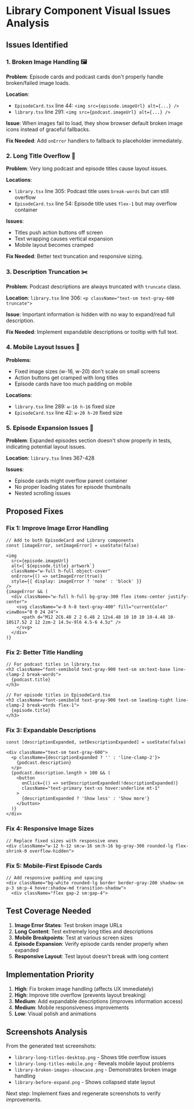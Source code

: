 # Library Component Visual Issues Analysis

## Issues Identified

### 1. **Broken Image Handling** 🖼️

**Problem**: Episode cards and podcast cards don't properly handle broken/failed image loads.

**Location**: 
- `EpisodeCard.tsx` line 44: `<img src={episode.imageUrl} alt={...} />`
- `library.tsx` line 291: `<img src={podcast.imageUrl} alt={...} />`

**Issue**: When images fail to load, they show browser default broken image icons instead of graceful fallbacks.

**Fix Needed**: Add `onError` handlers to fallback to placeholder immediately.

### 2. **Long Title Overflow** 📝

**Problem**: Very long podcast and episode titles cause layout issues.

**Locations**:
- `library.tsx` line 305: Podcast title uses `break-words` but can still overflow
- `EpisodeCard.tsx` line 54: Episode title uses `flex-1` but may overflow container

**Issues**:
- Titles push action buttons off screen
- Text wrapping causes vertical expansion
- Mobile layout becomes cramped

**Fix Needed**: Better text truncation and responsive sizing.

### 3. **Description Truncation** ✂️

**Problem**: Podcast descriptions are always truncated with `truncate` class.

**Location**: `library.tsx` line 306: `<p className="text-sm text-gray-600 truncate">`

**Issue**: Important information is hidden with no way to expand/read full description.

**Fix Needed**: Implement expandable descriptions or tooltip with full text.

### 4. **Mobile Layout Issues** 📱

**Problems**:
- Fixed image sizes (w-16, w-20) don't scale on small screens
- Action buttons get cramped with long titles
- Episode cards have too much padding on mobile

**Locations**:
- `library.tsx` line 289: `w-16 h-16` fixed size
- `EpisodeCard.tsx` line 42: `w-20 h-20` fixed size

### 5. **Episode Expansion Issues** 🔽

**Problem**: Expanded episodes section doesn't show properly in tests, indicating potential layout issues.

**Location**: `library.tsx` lines 367-428

**Issues**:
- Episode cards might overflow parent container
- No proper loading states for episode thumbnails
- Nested scrolling issues

## Proposed Fixes

### Fix 1: Improve Image Error Handling

```tsx
// Add to both EpisodeCard and Library components
const [imageError, setImageError] = useState(false)

<img
  src={episode.imageUrl}
  alt={`${episode.title} artwork`}
  className="w-full h-full object-cover"
  onError={() => setImageError(true)}
  style={{ display: imageError ? 'none' : 'block' }}
/>
{imageError && (
  <div className="w-full h-full bg-gray-300 flex items-center justify-center">
    <svg className="w-8 h-8 text-gray-400" fill="currentColor" viewBox="0 0 24 24">
      <path d="M12 2C6.48 2 2 6.48 2 12s4.48 10 10 10 10-4.48 10-10S17.52 2 12 2zm-2 14.5v-9l6 4.5-6 4.5z" />
    </svg>
  </div>
)}
```

### Fix 2: Better Title Handling

```tsx
// For podcast titles in library.tsx
<h3 className="font-semibold text-gray-900 text-sm sm:text-base line-clamp-2 break-words">
  {podcast.title}
</h3>

// For episode titles in EpisodeCard.tsx
<h3 className="font-semibold text-gray-900 text-sm leading-tight line-clamp-2 break-words flex-1">
  {episode.title}
</h3>
```

### Fix 3: Expandable Descriptions

```tsx
const [descriptionExpanded, setDescriptionExpanded] = useState(false)

<div className="text-sm text-gray-600">
  <p className={descriptionExpanded ? '' : 'line-clamp-2'}>
    {podcast.description}
  </p>
  {podcast.description.length > 100 && (
    <button
      onClick={() => setDescriptionExpanded(!descriptionExpanded)}
      className="text-primary text-xs hover:underline mt-1"
    >
      {descriptionExpanded ? 'Show less' : 'Show more'}
    </button>
  )}
</div>
```

### Fix 4: Responsive Image Sizes

```tsx
// Replace fixed sizes with responsive ones
<div className="w-12 h-12 sm:w-16 sm:h-16 bg-gray-300 rounded-lg flex-shrink-0 overflow-hidden">
```

### Fix 5: Mobile-First Episode Cards

```tsx
// Add responsive padding and spacing
<div className="bg-white rounded-lg border border-gray-200 shadow-sm p-3 sm:p-4 hover:shadow-md transition-shadow">
  <div className="flex gap-2 sm:gap-4">
```

## Test Coverage Needed

1. **Image Error States**: Test broken image URLs
2. **Long Content**: Test extremely long titles and descriptions  
3. **Mobile Breakpoints**: Test at various screen sizes
4. **Episode Expansion**: Verify episode cards render properly when expanded
5. **Responsive Layout**: Test layout doesn't break with long content

## Implementation Priority

1. **High**: Fix broken image handling (affects UX immediately)
2. **High**: Improve title overflow (prevents layout breaking)
3. **Medium**: Add expandable descriptions (improves information access)
4. **Medium**: Mobile responsiveness improvements
5. **Low**: Visual polish and animations

## Screenshots Analysis

From the generated test screenshots:
- `library-long-titles-desktop.png` - Shows title overflow issues
- `library-long-titles-mobile.png` - Reveals mobile layout problems
- `library-broken-images-showcase.png` - Demonstrates broken image handling
- `library-before-expand.png` - Shows collapsed state layout

Next step: Implement fixes and regenerate screenshots to verify improvements.